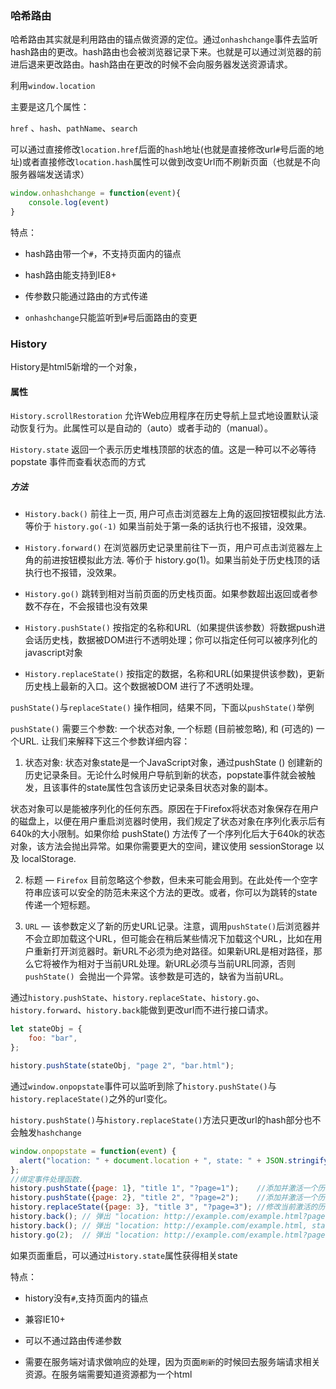 ### 哈希路由

哈希路由其实就是利用路由的锚点做资源的定位。通过`onhashchange`事件去监听hash路由的更改。hash路由也会被浏览器记录下来。也就是可以通过浏览器的前进后退来更改路由。hash路由在更改的时候不会向服务器发送资源请求。

利用`window.location`

主要是这几个属性：

`href` 、`hash`、`pathName`、`search`

可以通过直接修改`location.href`后面的`hash`地址(也就是直接修改url`#`号后面的地址)或者直接修改`location.hash`属性可以做到改变Url而不刷新页面（也就是不向服务器端发送请求）



```js
window.onhashchange = function(event){
    console.log(event)
}
```

特点：

- hash路由带一个`#`，不支持页面内的锚点

- hash路由能支持到IE8+

- 传参数只能通过路由的方式传递

- `onhashchange`只能监听到`#`号后面路由的变更

### History

History是html5新增的一个对象，

#### 属性

`History.scrollRestoration` 允许Web应用程序在历史导航上显式地设置默认滚动恢复行为。此属性可以是自动的（auto）或者手动的（manual）。

`History.state` 返回一个表示历史堆栈顶部的状态的值。这是一种可以不必等待popstate 事件而查看状态而的方式

##### 方法

- `History.back()`  前往上一页, 用户可点击浏览器左上角的返回按钮模拟此方法. 等价于 `history.go(-1)` 如果当前处于第一条的话执行也不报错，没效果。

- `History.forward()` 在浏览器历史记录里前往下一页，用户可点击浏览器左上角的前进按钮模拟此方法. 等价于 history.go(1)。如果当前处于历史栈顶的话执行也不报错，没效果。

- `History.go()` 跳转到相对当前页面的历史栈页面。如果参数超出返回或者参数不存在，不会报错也没有效果

- `History.pushState()` 按指定的名称和URL（如果提供该参数）将数据push进会话历史栈，数据被DOM进行不透明处理；你可以指定任何可以被序列化的javascript对象

- `History.replaceState()` 按指定的数据，名称和URL(如果提供该参数)，更新历史栈上最新的入口。这个数据被DOM 进行了不透明处理。

`pushState()`与`replaceState()` 操作相同，结果不同，下面以`pushState()`举例

`pushState()` 需要三个参数: 一个状态对象, 一个标题 (目前被忽略), 和 (可选的) 一个URL. 让我们来解释下这三个参数详细内容：

1. 状态对象: 状态对象state是一个JavaScript对象，通过pushState () 创建新的历史记录条目。无论什么时候用户导航到新的状态，popstate事件就会被触发，且该事件的state属性包含该历史记录条目状态对象的副本。

状态对象可以是能被序列化的任何东西。原因在于Firefox将状态对象保存在用户的磁盘上，以便在用户重启浏览器时使用，我们规定了状态对象在序列化表示后有640k的大小限制。如果你给 pushState() 方法传了一个序列化后大于640k的状态对象，该方法会抛出异常。如果你需要更大的空间，建议使用 sessionStorage 以及 localStorage.

2. 标题 — `Firefox` 目前忽略这个参数，但未来可能会用到。在此处传一个空字符串应该可以安全的防范未来这个方法的更改。或者，你可以为跳转的state传递一个短标题。

3. `URL` — 该参数定义了新的历史URL记录。注意，调用` pushState() `后浏览器并不会立即加载这个URL，但可能会在稍后某些情况下加载这个URL，比如在用户重新打开浏览器时。新URL不必须为绝对路径。如果新URL是相对路径，那么它将被作为相对于当前URL处理。新URL必须与当前URL同源，否则`pushState() `会抛出一个异常。该参数是可选的，缺省为当前URL。

通过`history.pushState`、`history.replaceState`、`history.go`、`history.forward`、`history.back`能做到更改url而不进行接口请求。

```js
let stateObj = {
    foo: "bar",
};

history.pushState(stateObj, "page 2", "bar.html");
```

通过`window.onpopstate`事件可以监听到除了`history.pushState()`与`history.replaceState()`之外的url变化。 

`history.pushState()`与`history.replaceState()`方法只更改url的hash部分也不会触发`hashchange`

```js
window.onpopstate = function(event) {
  alert("location: " + document.location + ", state: " + JSON.stringify(event.state));
};
//绑定事件处理函数. 
history.pushState({page: 1}, "title 1", "?page=1");    //添加并激活一个历史记录条目 http://example.com/example.html?page=1,条目索引为1
history.pushState({page: 2}, "title 2", "?page=2");    //添加并激活一个历史记录条目 http://example.com/example.html?page=2,条目索引为2
history.replaceState({page: 3}, "title 3", "?page=3"); //修改当前激活的历史记录条目 http://ex..?page=2 变为 http://ex..?page=3,条目索引为3
history.back(); // 弹出 "location: http://example.com/example.html?page=1, state: {"page":1}"
history.back(); // 弹出 "location: http://example.com/example.html, state: null
history.go(2);  // 弹出 "location: http://example.com/example.html?page=3, state: {"page":3}

```

如果页面重启，可以通过`History.state`属性获得相关state

特点：

- history没有`#`,支持页面内的锚点

- 兼容IE10+

- 可以不通过路由传递参数

- 需要在服务端对请求做响应的处理，因为页面`刷新`的时候回去服务端请求相关资源。在服务端需要知道资源都为一个html
